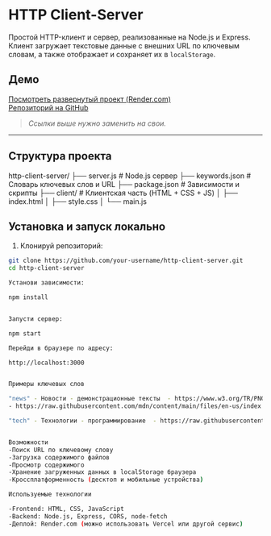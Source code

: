 # HTTP Client-Server

Простой HTTP-клиент и сервер, реализованные на Node.js и Express.  
Клиент загружает текстовые данные с внешних URL по ключевым словам, а также отображает и сохраняет их в `localStorage`.

## Демо

[Посмотреть развернутый проект (Render.com)](https://your-deployed-url.onrender.com)  
[Репозиторий на GitHub](https://github.com/your-username/http-client-server)

> _Ссылки выше нужно заменить на свои._

---

## Структура проекта

http-client-server/
├── server.js     # Node.js сервер
├── keywords.json # Словарь ключевых слов и URL
├── package.json  # Зависимости и скрипты
├── client/       # Клиентская часть (HTML + CSS + JS)
│ ├── index.html
│ ├── style.css
│ └── main.js


## Установка и запуск локально

1. Клонируй репозиторий:

```bash
git clone https://github.com/your-username/http-client-server.git
cd http-client-server

Установи зависимости:

npm install


Запусти сервер:

npm start

Перейди в браузере по адресу:

http://localhost:3000


Примеры ключевых слов

"news" - Новости - демонстрационные тексты	- https://www.w3.org/TR/PNG/iso_8859-1.txt
- https://raw.githubusercontent.com/mdn/content/main/files/en-us/index.md

"tech" - Технологии - программирование	- https://raw.githubusercontent.com/github/gitignore/main/Node.gitignore


Возможности
-Поиск URL по ключевому слову
-Загрузка содержимого файлов
-Просмотр содержимого
-Хранение загруженных данных в localStorage браузера
-Кроссплатформенность (десктоп и мобильные устройства)

Используемые технологии

-Frontend: HTML, CSS, JavaScript
-Backend: Node.js, Express, CORS, node-fetch
-Деплой: Render.com (можно использовать Vercel или другой сервис)